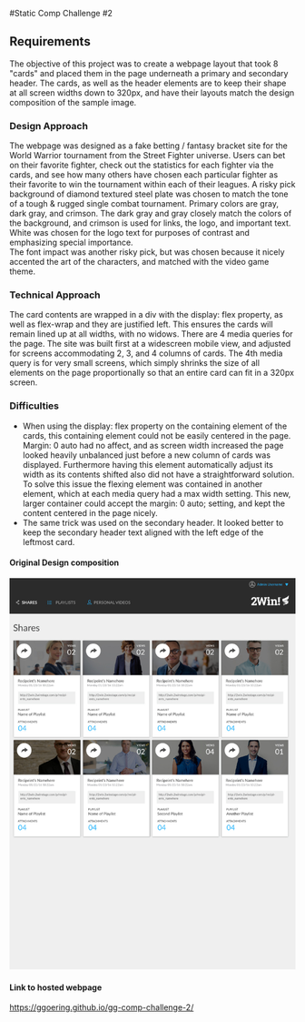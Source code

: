 #Static Comp Challenge #2

## Requirements  
The objective of this project was to create a webpage layout that took 8 "cards" and placed them in the page underneath a primary and secondary header.  The cards, as well as the header elements are to keep their shape at all screen widths down to 320px, and have their layouts match the design composition of the sample image.  

### Design Approach  
The webpage was designed as a fake betting / fantasy bracket site for the World Warrior tournament from the Street Fighter universe.  Users can bet on their favorite fighter, check out the statistics for each fighter via the cards, and see how many others have chosen each particular fighter as their favorite to win the tournament within each of their leagues.  A risky pick background of diamond textured steel plate was chosen to match the tone of a tough & rugged single combat tournament.  Primary colors are gray, dark gray, and crimson.  The dark gray and gray closely match the colors of the background, and crimson is used for links, the logo, and important text.  White was chosen for the logo text for purposes of contrast and emphasizing special importance.  
The font impact was another risky pick, but was chosen because it nicely accented the art of the characters, and matched with the video game theme.

### Technical Approach  
The card contents are wrapped in a div with the display: flex property, as well as flex-wrap and they are justified left.  This ensures the cards will remain lined up at all widths, with no widows.  There are 4 media queries for the page.  The site was built first at a widescreen mobile view, and adjusted for screens accommodating 2, 3, and 4 columns of cards.  The 4th media query is for very small screens, which simply shrinks the size of all elements on the page proportionally so that an entire card can fit in a 320px screen.  

### Difficulties
 * When using the display: flex property on the containing element of the cards, this containing element could not be easily centered in the page.  Margin: 0 auto had no affect, and as screen width increased the page looked heavily unbalanced just before a new column of cards was displayed.  Furthermore having this element automatically adjust its width as its contents shifted also did not have a straightforward solution.  To solve this issue the flexing element was contained in another element, which at each media query had a max width setting.  This new, larger container could accept the margin: 0 auto; setting, and kept the content centered in the page nicely.  
 * The same trick was used on the secondary header.  It looked better to keep the secondary header text aligned with the left edge of the leftmost card.


#### Original Design composition
![Original Design](https://github.com/Ggoering/gg-comp-challenge-2/blob/master/photos-icons/static-comp-challenge-2-prototype.jpg)

#### Link to hosted webpage
https://ggoering.github.io/gg-comp-challenge-2/

